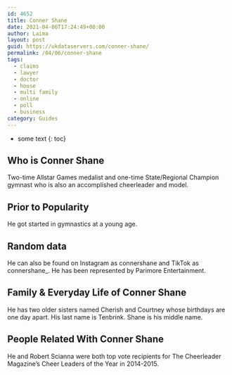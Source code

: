 ```yaml
---
id: 4652
title: Conner Shane
date: 2021-04-06T17:24:49+00:00
author: Laima
layout: post
guid: https://ukdataservers.com/conner-shane/
permalink: /04/06/conner-shane
tags:
  - claims
  - lawyer
  - doctor
  - house
  - multi family
  - online
  - poll
  - business
category: Guides
---
```


* some text
{: toc}


## Who is Conner Shane
                  
                  
                  
Two-time Allstar Games medalist and one-time State/Regional Champion gymnast who is also an accomplished cheerleader and model. 
                  
              
            
              
            
                
                
                
## Prior to Popularity
                  
                  
                  
He got started in gymnastics at a young age. 
                  
              
            
              
            
                
                
                
## Random data
                  
                  
                  
He can also be found on Instagram as connershane and TikTok as connershane_. He has been represented by Parimore Entertainment. 
                  
              
            
              
            
                
                
                
## Family & Everyday Life of Conner Shane
                  
                  
                  
He has two older sisters named Cherish and Courtney whose birthdays are one day apart. His last name is Tenbrink. Shane is his middle name. 
                  
              
            
              
            
                
                
                
## People Related With Conner Shane
                  
                  
                  
He and Robert Scianna were both top vote recipients for The Cheerleader Magazine&#8217;s Cheer Leaders of the Year in 2014-2015. 
                  
              
            
              
            
                
              
            
              
              
            
            
              
            
          
          
          